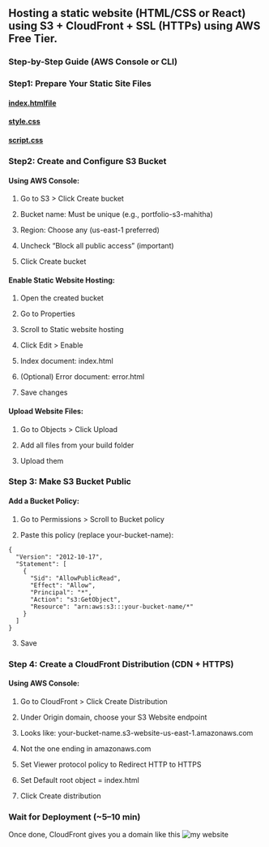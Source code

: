 ## Hosting a static website (HTML/CSS or React) using S3 + CloudFront + SSL (HTTPs) using AWS Free Tier.
### Step-by-Step Guide (AWS Console or CLI)
### Step1: Prepare Your Static Site Files
#### [index.htmlfile](index.html)
#### [style.css](script.js)
#### [script.css](script.js)
### Step2: Create and Configure S3 Bucket
#### Using AWS Console:
1. Go to S3 > Click Create bucket

2. Bucket name: Must be unique (e.g., portfolio-s3-mahitha)

3. Region: Choose any (us-east-1 preferred)

3. Uncheck “Block all public access” (important)

4. Click Create bucket
#### Enable Static Website Hosting:
1. Open the created bucket

2. Go to Properties

3. Scroll to Static website hosting

4. Click Edit > Enable

5. Index document: index.html

6. (Optional) Error document: error.html

7. Save changes
#### Upload Website Files:
1. Go to Objects > Click Upload

2. Add all files from your build folder

3. Upload them
### Step 3: Make S3 Bucket Public
#### Add a Bucket Policy:
1. Go to Permissions > Scroll to Bucket policy

2. Paste this policy (replace your-bucket-name):
```
{
  "Version": "2012-10-17",
  "Statement": [
    {
      "Sid": "AllowPublicRead",
      "Effect": "Allow",
      "Principal": "*",
      "Action": "s3:GetObject",
      "Resource": "arn:aws:s3:::your-bucket-name/*"
    }
  ]
}
```
3. Save
### Step 4: Create a CloudFront Distribution (CDN + HTTPS)
#### Using AWS Console:
1. Go to CloudFront > Click Create Distribution

2. Under Origin domain, choose your S3 Website endpoint

3. Looks like: your-bucket-name.s3-website-us-east-1.amazonaws.com

4. Not the one ending in amazonaws.com

5. Set Viewer protocol policy to Redirect HTTP to HTTPS

6. Set Default root object = index.html

7. Click Create distribution

### Wait for Deployment (~5–10 min)
Once done, CloudFront gives you a domain like this
![my website](mywebsite.png>)


